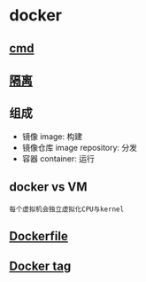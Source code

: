 # docker  

## [cmd](docker-cmd.md)
  
## [隔离](docker-isolation.md)

## 组成  

- 镜像 image: 构建  
- 镜像仓库 image repository: 分发  
- 容器 container: 运行  
  
## docker vs VM  

    每个虚拟机会独立虚拟化CPU与kernel

## [Dockerfile](docker-dockerfile.md)

## [Docker tag](docker-tag.md)
